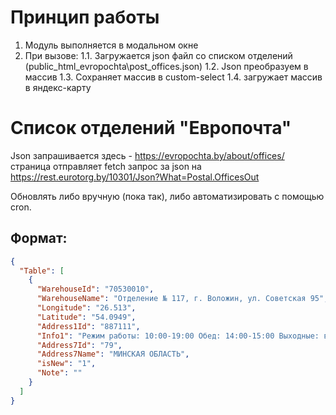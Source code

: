 # Принцип работы
1. Модуль выполняется в модальном окне
1. При вызове:
1.1. Загружается json файл со списком отделений (public_html\_evropochta\post_offices.json)
1.2. Json преобразуем в массив
1.3. Сохраняет массив в custom-select
1.4. загружает массив в яндекс-карту


# Список отделений "Европочта"
Json запрашивается здесь - https://evropochta.by/about/offices/
страница отправляет fetch запрос за json на https://rest.eurotorg.by/10301/Json?What=Postal.OfficesOut

Обновлять либо вручную (пока так), либо автоматизировать с помощью cron.


## Формат:
```json
{
  "Table": [
    {
      "WarehouseId": "70530010",
      "WarehouseName": "Отделение № 117, г. Воложин, ул. Советская 95",
      "Longitude": "26.513",
      "Latitude": "54.0949",
      "Address1Id": "887111",
      "Info1": "Режим работы: 10:00-19:00 Обед: 14:00-15:00 Выходные: вс,пн",
      "Address7Id": "79",
      "Address7Name": "МИНСКАЯ ОБЛАСТЬ",
      "isNew": "1",
      "Note": ""
    }
  ]
}
```
